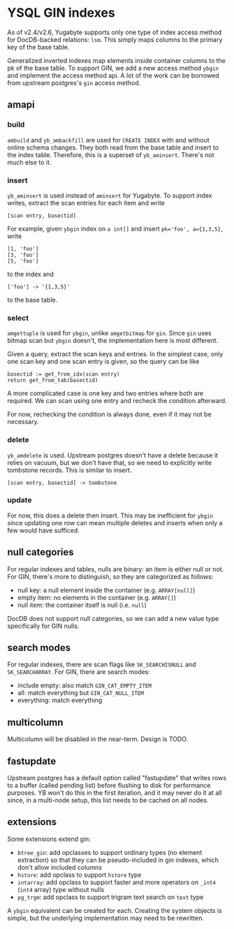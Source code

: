 # YSQL GIN indexes

As of v2.4/v2.6, Yugabyte supports only one type of index access method for
DocDB-backed relations: `lsm`.  This simply maps columns to the primary key of
the base table.

Generalized inverted indexes map elements inside container columns to the pk of
the base table.  To support GIN, we add a new access method `ybgin` and
implement the access method api.  A lot of the work can be borrowed from
upstream postgres's `gin` access method.

## amapi

### build

`ambuild` and `yb_ambackfill` are used for `CREATE INDEX` with and without
online schema changes.  They both read from the base table and insert to the
index table.  Therefore, this is a superset of `yb_aminsert`.  There's not much
else to it.

### insert

`yb_aminsert` is used instead of `aminsert` for Yugabyte.  To support index
writes, extract the scan entries for each item and write

    [scan entry, basectid]

For example, given `ybgin` index on `a int[]` and insert `pk='foo', a={1,3,5}`,
write

    [1, 'foo']
    [3, 'foo']
    [5, 'foo']

to the index and

    ['foo'] -> '{1,3,5}'

to the base table.

### select

`amgettuple` is used for `ybgin`, unlike `amgetbitmap` for `gin`.  Since `gin`
uses bitmap scan but `ybgin` doesn't, the implementation here is most
different.

Given a query, extract the scan keys and entries.  In the simplest case, only
one scan key and one scan entry is given, so the query can be like

    basectid := get_from_idx(scan entry)
    return get_from_tab(basectid)

A more complicated case is one key and two entries where both are required.  We
can scan using one entry and recheck the condition afterward.

For now, rechecking the condition is always done, even if it may not be
necessary.

### delete

`yb_amdelete` is used.  Upstream postgres doesn't have a delete because it
relies on vacuum, but we don't have that, so we need to explicitly write
tombstone records.  This is similar to insert.

    [scan entry, basectid] -> tombstone

### update

For now, this does a delete then insert.  This may be inefficient for `ybgin`
since updating one row can mean multiple deletes and inserts when only a few
would have sufficed.

## null categories

For regular indexes and tables, nulls are binary: an item is either null or
not.  For GIN, there's more to distinguish, so they are categorized as follows:

- null key: a null element inside the container (e.g. `ARRAY[null]`)
- empty item: no elements in the container (e.g. `ARRAY[]`)
- null item: the container itself is null (i.e. `null`)

DocDB does not support null categories, so we can add a new value type
specifically for GIN nulls.

## search modes

For regular indexes, there are scan flags like `SK_SEARCHISNULL` and
`SK_SEARCHARRAY`.  For GIN, there are search modes:

- include empty: also match `GIN_CAT_EMPTY_ITEM`
- all: match everything but `GIN_CAT_NULL_ITEM`
- everything: match everything

## multicolumn

Multicolumn will be disabled in the near-term.  Design is TODO.

## fastupdate

Upstream postgres has a default option called "fastupdate" that writes rows to
a buffer (called pending list) before flushing to disk for performance
purposes.  YB won't do this in the first iteration, and it may never do it at
all since, in a multi-node setup, this list needs to be cached on all nodes.

## extensions

Some extensions extend gin:

- `btree_gin`: add opclasses to support ordinary types (no element extraction)
  so that they can be pseudo-included in gin indexes, which don't allow
  included columns
- `hstore`: add opclass to support `hstore` type
- `intarray`: add opclass to support faster and more operators on `_int4`
  (`int4` array) type without nulls
- `pg_trgm`: add opclass to support trigram text search on `text` type

A `ybgin` equivalent can be created for each.  Creating the system objects is
simple, but the underlying implementation may need to be rewritten.
